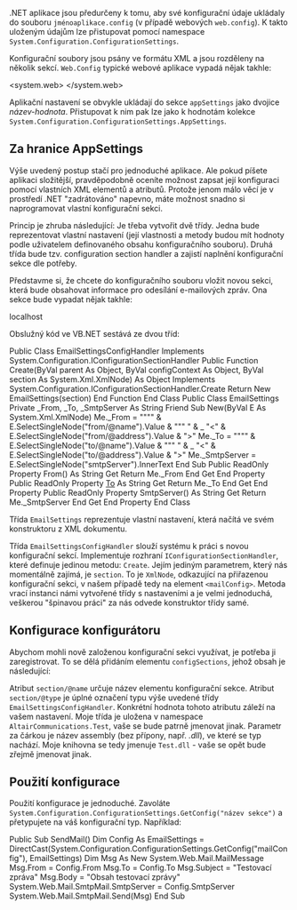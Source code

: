 <!-- dcterms:identifier = aspnetcz#9 -->
<!-- dcterms:title = Vytvoření vlastní konfigurační sekce ve Web.Config -->
<!-- dcterms:abstract = Webové .NET aplikace jsou předučeny k tomu, aby svá nastavení ukládala do souboru Web.Config. Pokud se nechcete omezit na ukládání pouhých dvojic název-hodnota, můžete si napsat vlastní handler konfigurační sekce a použít formát jaký se vám zlíbí. -->
<!-- np9:categoryId = 1 -->
<!-- x4w:category = Tipy, triky -->
<!-- np9:authorId = 1 -->
<!-- np9:authorEmail = michal.valasek@altairis.cz -->
<!-- dcterms:creator = Michal Altair Valášek -->
<!-- dcterms:created = 2005-01-09T06:54:43.36+01:00 -->
<!-- dcterms:dateAccepted = 2005-01-09T06:54:43.36+01:00 -->

.NET aplikace jsou předurčeny k tomu, aby své konfigurační údaje ukládaly do souboru `jménoaplikace.config` (v případě webových `web.config`). K takto uloženým údajům lze přistupovat pomocí namespace `System.Configuration.ConfigurationSettings`.

Konfigurační soubory jsou psány ve formátu XML a jsou rozděleny na několik sekcí. `Web.Config` typické webové aplikace vypadá nějak takhle:

<configuration> <appSettings> <add key="Nazev1" value="hodnota1" /> <add key="Nazev2" value="hodnota2" /> <appSettings> <system.web> <authentication mode="Forms"> <forms name=".CHEETAH3AUTH" loginUrl="/Login.aspx" protection="All" timeout="60"/> </authentication> </system.web> </configuration>

Aplikační nastavení se obvykle ukládají do sekce `appSettings` jako dvojice *název-hodnota*. Přistupovat k nim pak lze jako k hodnotám kolekce `System.Configuration.ConfigurationSettings.AppSettings`.

## Za hranice AppSettings

Výše uvedený postup stačí pro jednoduché aplikace. Ale pokud píšete aplikaci složitější, pravděpodobně oceníte možnost zapsat její konfiguraci pomocí vlastních XML elementů a atributů. Protože jenom málo věcí je v prostředí .NET "zadrátováno" napevno, máte možnost snadno si naprogramovat vlastní konfigurační sekci.

Princip je zhruba následující: Je třeba vytvořit dvě třídy. Jedna bude reprezentovat vlastní nastavení (její vlastnosti a metody budou mít hodnoty podle uživatelem definovaného obsahu konfiguračního souboru). Druhá třída bude tzv. configuration section handler a zajistí naplnění konfigurační sekce dle potřeby.

Představme si, že chcete do konfiguračního souboru vložit novou sekci, která bude obsahovat informace pro odesílání e-mailových zpráv. Ona sekce bude vypadat nějak takhle:

<mailConfig> <from name="Jméno odesílatele" address="odesilatel@example.com" /> <to name="Jméno příjemce" address="prijemce@example.com" /> <smtpServer>localhost</smtpServer> </mailConfig>

Obslužný kód ve VB.NET sestává ze dvou tříd:

Public Class EmailSettingsConfigHandler Implements System.Configuration.IConfigurationSectionHandler Public Function Create(ByVal parent As Object, ByVal configContext As Object, ByVal section As System.Xml.XmlNode) As Object Implements System.Configuration.IConfigurationSectionHandler.Create Return New EmailSettings(section) End Function End Class Public Class EmailSettings Private _From, _To, _SmtpServer As String Friend Sub New(ByVal E As System.Xml.XmlNode) Me._From = """" & E.SelectSingleNode("from/@name").Value & """ " & _ "<" & E.SelectSingleNode("from/@address").Value & ">" Me._To = """" & E.SelectSingleNode("to/@name").Value & """ " & _ "<" & E.SelectSingleNode("to/@address").Value & ">" Me._SmtpServer = E.SelectSingleNode("smtpServer").InnerText End Sub Public ReadOnly Property From() As String Get Return Me._From End Get End Property Public ReadOnly Property [To]() As String Get Return Me._To End Get End Property Public ReadOnly Property SmtpServer() As String Get Return Me._SmtpServer End Get End Property End Class 

Třída `EmailSettings` reprezentuje vlastní nastavení, která načítá ve svém konstruktoru z XML dokumentu.

Třída `EmailSettingsConfigHandler` slouží systému k práci s novou konfigurační sekcí. Implementuje rozhraní `IConfigurationSectionHandler`, které definuje jedinou metodu: `Create`. Jejím jediným parametrem, který nás momentálně zajímá, je `section`. To je `XmlNode`, odkazující na přiřazenou konfigurační sekci, v našem případě tedy na element `<mailConfig>`. Metoda vrací instanci námi vytvořené třídy s nastaveními a je velmi jednoduchá, veškerou "špinavou práci" za nás odvede konstruktor třídy samé.

## Konfigurace konfigurátoru

Abychom mohli nově založenou konfigurační sekci využívat, je potřeba ji zaregistrovat. To se dělá přidáním elementu `configSections`, jehož obsah je následující:

<configSections> <section name="mailConfig" type="AltairCommunications.Test.EmailSettingsConfigHandler, Test" /> </configSections>

Atribut `section/@name` určuje název elementu konfigurační sekce. Atribut `section/@type` je úplné označení typu výše uvedené třídy `EmailSettingsConfigHandler`. Konkrétní hodnota tohoto atributu záleží na vašem nastavení. Moje třída je uložena v namespace `AltairCommunications.Test`, vaše se bude patrně jmenovat jinak. Parametr za čárkou je název assembly (bez přípony, např. *.dll*), ve které se typ nachází. Moje knihovna se tedy jmenuje `Test.dll` - vaše se opět bude zřejmě jmenovat jinak.

## Použití konfigurace

Použití konfigurace je jednoduché. Zavoláte `System.Configuration.ConfigurationSettings.GetConfig("název sekce")` a přetypujete na váš konfigurační typ. Například:

Public Sub SendMail() Dim Config As EmailSettings = DirectCast(System.Configuration.ConfigurationSettings.GetConfig("mailConfig"), EmailSettings) Dim Msg As New System.Web.Mail.MailMessage Msg.From = Config.From Msg.To = Config.To Msg.Subject = "Testovací zpráva" Msg.Body = "Obsah testovací zprávy" System.Web.Mail.SmtpMail.SmtpServer = Config.SmtpServer System.Web.Mail.SmtpMail.Send(Msg) End Sub
